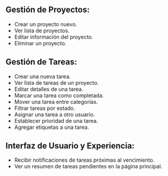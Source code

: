 ## Gestión de Proyectos:
- Crear un proyecto nuevo.
- Ver lista de proyectos.
- Editar información del proyecto.
- Eliminar un proyecto.

## Gestión de Tareas:
- Crear una nueva tarea.
- Ver lista de tareas de un proyecto.
- Editar detalles de una tarea.
- Marcar una tarea como completada.
- Mover una tarea entre categorías.
- Filtrar tareas por estado.
- Asignar una tarea a otro usuario.
- Establecer prioridad de una tarea.
- Agregar etiquetas a una tarea.

## Interfaz de Usuario y Experiencia:
- Recibir notificaciones de tareas próximas al vencimiento.
- Ver un resumen de tareas pendientes en la página principal.
